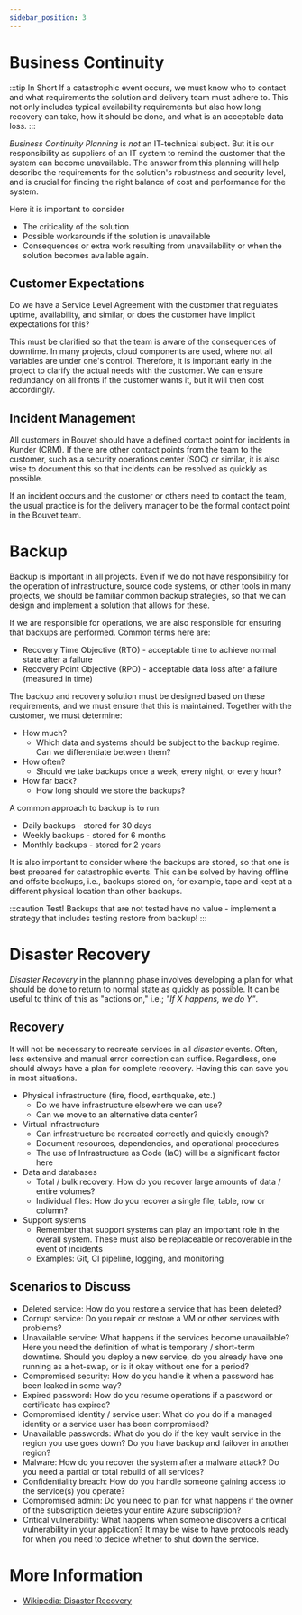 ```yaml
---
sidebar_position: 3
---
```


# Business Continuity
:::tip In Short
If a catastrophic event occurs, we must know who to contact and what requirements the solution and delivery team must adhere to. This not only includes typical availability requirements but also how long recovery can take, how it should be done, and what is an acceptable data loss.
:::

_Business Continuity Planning_ is _not_ an IT-technical subject. But it is our responsibility as suppliers of an IT system to remind the customer that the system can become unavailable.
The answer from this planning will help describe the requirements for the solution's robustness and security level, and is crucial for finding the right balance of cost and performance for the system.

Here it is important to consider
* The criticality of the solution
* Possible workarounds if the solution is unavailable
* Consequences or extra work resulting from unavailability or when the solution becomes available again.

## Customer Expectations
Do we have a Service Level Agreement with the customer that regulates uptime, availability, and similar, or does the customer have implicit expectations for this?

This must be clarified so that the team is aware of the consequences of downtime. In many projects, cloud components are used, where not all variables are under one's control. Therefore, it is important early in the project to clarify the actual needs with the customer. We can ensure redundancy on all fronts if the customer wants it, but it will then cost accordingly.

## Incident Management
All customers in Bouvet should have a defined contact point for incidents in Kunder (CRM). If there are other contact points from the team to the customer, such as a security operations center (SOC) or similar, it is also wise to document this so that incidents can be resolved as quickly as possible.

If an incident occurs and the customer or others need to contact the team, the usual practice is for the delivery manager to be the formal contact point in the Bouvet team.

# Backup
Backup is important in all projects. Even if we do not have responsibility for the operation of infrastructure, source code systems, or other tools in many projects, we should be familiar common backup strategies, so that we can design and implement a solution that allows for these. 

If we are responsible for operations, we are also responsible for ensuring that backups are performed. Common terms here are:
* Recovery Time Objective (RTO) - acceptable time to achieve normal state after a failure
* Recovery Point Objective (RPO) - acceptable data loss after a failure (measured in time)

The backup and recovery solution must be designed based on these requirements, and we must ensure that this is maintained. Together with the customer, we must determine:
* How much?
  * Which data and systems should be subject to the backup regime. Can we differentiate between them?
* How often?
  * Should we take backups once a week, every night, or every hour?
* How far back?
  * How long should we store the backups?

A common approach to backup is to run:
* Daily backups - stored for 30 days
* Weekly backups - stored for 6 months
* Monthly backups - stored for 2 years

It is also important to consider where the backups are stored, so that one is best prepared for catastrophic events. This can be solved by having offline and offsite backups, i.e., backups stored on, for example, tape and kept at a different physical location than other backups.

:::caution Test!
Backups that are not tested have no value - implement a strategy that includes testing restore from backup!
:::

# Disaster Recovery
_Disaster Recovery_ in the planning phase involves developing a plan for what should be done to return to normal state as quickly as possible. It can be useful to think of this as "actions on," i.e.; _"If X happens, we do Y"_.

## Recovery

It will not be necessary to recreate services in all _disaster_ events. Often, less extensive and manual error correction can suffice. Regardless, one should always have a plan for complete recovery. Having this can save you in most situations.

* Physical infrastructure (fire, flood, earthquake, etc.)
  * Do we have infrastructure elsewhere we can use?
  * Can we move to an alternative data center?
* Virtual infrastructure
  * Can infrastructure be recreated correctly and quickly enough?
  * Document resources, dependencies, and operational procedures
  * The use of Infrastructure as Code (IaC) will be a significant factor here
* Data and databases
  * Total / bulk recovery: How do you recover large amounts of data / entire volumes?
  * Individual files: How do you recover a single file, table, row or column?
* Support systems
  * Remember that support systems can play an important role in the overall system. These must also be replaceable or recoverable in the event of incidents
  * Examples: Git, CI pipeline, logging, and monitoring

## Scenarios to Discuss

* Deleted service: How do you restore a service that has been deleted?
* Corrupt service: Do you repair or restore a VM or other services with problems?
* Unavailable service: What happens if the services become unavailable? Here you need the definition of what is temporary / short-term downtime. Should you deploy a new service, do you already have one running as a hot-swap, or is it okay without one for a period?
* Compromised security: How do you handle it when a password has been leaked in some way?
* Expired password: How do you resume operations if a password or certificate has expired?
* Compromised identity / service user: What do you do if a managed identity or a service user has been compromised?
* Unavailable passwords: What do you do if the key vault service in the region you use goes down? Do you have backup and failover in another region?
* Malware: How do you recover the system after a malware attack? Do you need a partial or total rebuild of all services?
* Confidentiality breach: How do you handle someone gaining access to the service(s) you operate?
* Compromised admin: Do you need to plan for what happens if the owner of the subscription deletes your entire Azure subscription?
* Critical vulnerability: What happens when someone discovers a critical vulnerability in your application? It may be wise to have protocols ready for when you need to decide whether to shut down the service.

# More Information
* [Wikipedia: Disaster Recovery](https://en.wikipedia.org/wiki/IT_disaster_recovery)
